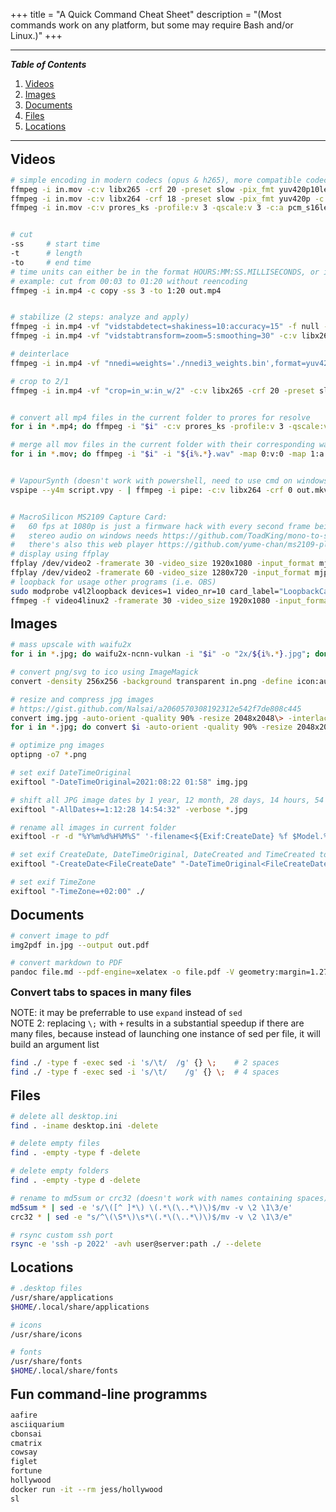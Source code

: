 +++
title = "A Quick Command Cheat Sheet"
description = "(Most commands work on any platform, but some may require Bash and/or Linux.)"
+++

<style>
  h2,h3,h4,h5,h6 {
    scroll-margin-top: 90px;
    margin: 0.8em 0 0.6em 0;
  }
</style>

---

##### Table of Contents

1. [Videos](#videos)
2. [Images](#images)
3. [Documents](#documents)
4. [Files](#files)
5. [Locations](#locations)

---

## Videos

```bash
# simple encoding in modern codecs (opus & h265), more compatible codecs (aac & h264), or prores and pcm (for editing)
ffmpeg -i in.mov -c:v libx265 -crf 20 -preset slow -pix_fmt yuv420p10le -c:a libopus -b:a 128k out.mkv
ffmpeg -i in.mov -c:v libx264 -crf 18 -preset slow -pix_fmt yuv420p -c:a libfdk_aac -b:a 128k out.mkv
ffmpeg -i in.mov -c:v prores_ks -profile:v 3 -qscale:v 3 -c:a pcm_s16le out.mov


# cut
-ss     # start time
-t      # length
-to     # end time
# time units can either be in the format HOURS:MM:SS.MILLISECONDS, or in seconds
# example: cut from 00:03 to 01:20 without reencoding
ffmpeg -i in.mp4 -c copy -ss 3 -to 1:20 out.mp4


# stabilize (2 steps: analyze and apply)
ffmpeg -i in.mp4 -vf "vidstabdetect=shakiness=10:accuracy=15" -f null -
ffmpeg -i in.mp4 -vf "vidstabtransform=zoom=5:smoothing=30" -c:v libx265 -crf 20 -preset slow out.mp4

# deinterlace
ffmpeg -i in.mp4 -vf "nnedi=weights='./nnedi3_weights.bin',format=yuv420p" -c:v libx265 -crf 20 -preset slow -c:a copy out.mp4

# crop to 2/1
ffmpeg -i in.mp4 -vf "crop=in_w:in_w/2" -c:v libx265 -crf 20 -preset slow -c:a copy out.mp4


# convert all mp4 files in the current folder to prores for resolve
for i in *.mp4; do ffmpeg -i "$i" -c:v prores_ks -profile:v 3 -qscale:v 3 -c:a pcm_s16le "${i%.*}.mov" -n; done

# merge all mov files in the current folder with their corresponding wav files
for i in *.mov; do ffmpeg -i "$i" -i "${i%.*}.wav" -map 0:v:0 -map 1:a:0 -c:v copy -c:a pcm_s16le "out/${i%.*}.mov"; done


# VapourSynth (doesn't work with powershell, need to use cmd on windows)
vspipe --y4m script.vpy - | ffmpeg -i pipe: -c:v libx264 -crf 0 out.mkv


# MacroSilicon MS2109 Capture Card:
#   60 fps at 1080p is just a firmware hack with every second frame being empty
#   stereo audio on windows needs https://github.com/ToadKing/mono-to-stereo (on linux it works oob)
#   there's also this web player https://github.com/yume-chan/ms2109-player (works on chrome)
# display using ffplay
ffplay /dev/video2 -framerate 30 -video_size 1920x1080 -input_format mjpeg -f v4l2
ffplay /dev/video2 -framerate 60 -video_size 1280x720 -input_format mjpeg -f v4l2
# loopback for usage other programs (i.e. OBS)
sudo modprobe v4l2loopback devices=1 video_nr=10 card_label="LoopbackCam" exclusive_caps=1
ffmpeg -f video4linux2 -framerate 30 -video_size 1920x1080 -input_format mjpeg -i /dev/video2 -f v4l2 -pix_fmt yuv420p /dev/video10
```

## Images

```bash
# mass upscale with waifu2x
for i in *.jpg; do waifu2x-ncnn-vulkan -i "$i" -o "2x/${i%.*}.jpg"; done

# convert png/svg to ico using ImageMagick
convert -density 256x256 -background transparent in.png -define icon:auto-resize -colors 256 out.ico

# resize and compress jpg images
# https://gist.github.com/Nalsai/a2060570308192312e542f7de808c445
convert img.jpg -auto-orient -quality 90% -resize 2048x2048\> -interlace Plane -sampling-factor 4:2:0 -gaussian-blur 0.05x0.2 -define jpeg:dct-method=float -colorspace sRGB -strip img-out.jpg
for i in *.jpg; do convert $i -auto-orient -quality 90% -resize 2048x2048\> -interlace Plane -sampling-factor 4:2:0 -gaussian-blur 0.05x0.2 -define jpeg:dct-method=float -colorspace sRGB -strip out/$i; done;

# optimize png images
optipng -o7 *.png

# set exif DateTimeOriginal
exiftool "-DateTimeOriginal=2021:08:22 01:58" img.jpg

# shift all JPG image dates by 1 year, 12 month, 28 days, 14 hours, 54 minutes, 32 seconds
exiftool "-AllDates+=1:12:28 14:54:32" -verbose *.jpg

# rename all images in current folder
exiftool -r -d "%Y%m%d%H%M%S" '-filename<${Exif:CreateDate} %f $Model.%e' ./

# set exif CreateDate, DateTimeOriginal, DateCreated and TimeCreated to FileCreateDate for all images in current folder
exiftool "-CreateDate<FileCreateDate" "-DateTimeOriginal<FileCreateDate" "-DateCreated<FileCreateDate" "-TimeCreated<FileCreateDate" ./

# set exif TimeZone
exiftool "-TimeZone=+02:00" ./
```

## Documents

```bash
# convert image to pdf
img2pdf in.jpg --output out.pdf

# convert markdown to PDF
pandoc file.md --pdf-engine=xelatex -o file.pdf -V geometry:margin=1.27cm
```

### Convert tabs to spaces in many files

NOTE: it may be preferrable to use `expand` instead of `sed`  
NOTE 2: replacing `\;` with `+` results in a substantial speedup if there are many files, because instead of launching one instance of sed per file, it will build an argument list

```bash
find ./ -type f -exec sed -i 's/\t/  /g' {} \;    # 2 spaces
find ./ -type f -exec sed -i 's/\t/    /g' {} \;  # 4 spaces
```

## Files

```bash
# delete all desktop.ini
find . -iname desktop.ini -delete

# delete empty files
find . -empty -type f -delete

# delete empty folders
find . -empty -type d -delete

# rename to md5sum or crc32 (doesn't work with names containing spaces)
md5sum * | sed -e 's/\([^ ]*\) \(.*\(\..*\)\)$/mv -v \2 \1\3/e'
crc32 * | sed -e "s/^\(\S*\)\s*\(.*\(\..*\)\)$/mv -v \2 \1\3/e"

# rsync custom ssh port
rsync -e 'ssh -p 2022' -avh user@server:path ./ --delete
```

## Locations

```bash
# .desktop files
/usr/share/applications
$HOME/.local/share/applications

# icons
/usr/share/icons

# fonts
/usr/share/fonts
$HOME/.local/share/fonts
```

## Fun command-line programms

```bash
aafire
asciiquarium
cbonsai
cmatrix
cowsay
figlet
fortune
hollywood
docker run -it --rm jess/hollywood
sl
```

